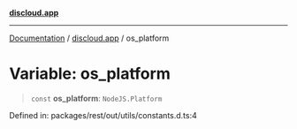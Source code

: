 [**discloud.app**](../README.md)

***

[Documentation](../../packages.md) / [discloud.app](../README.md) / os\_platform

# Variable: os\_platform

> `const` **os\_platform**: `NodeJS.Platform`

Defined in: packages/rest/out/utils/constants.d.ts:4
